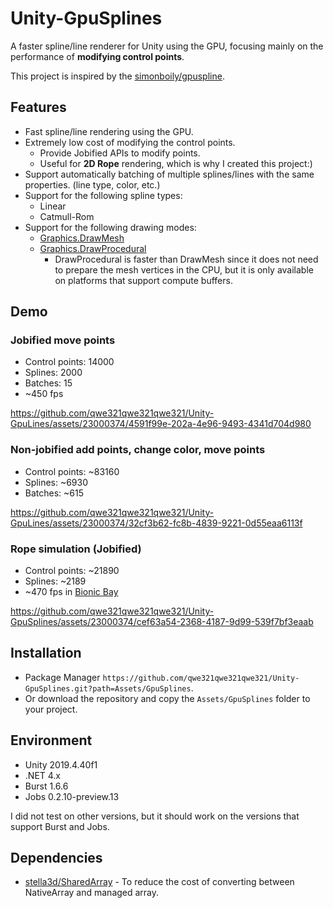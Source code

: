 # Unity-GpuSplines
A faster spline/line renderer for Unity using the GPU, focusing mainly on the performance of **modifying control points**.

This project is inspired by the [simonboily/gpuspline](https://github.com/simonboily/gpuspline).

## Features
- Fast spline/line rendering using the GPU.
- Extremely low cost of modifying the control points.
    * Provide Jobified APIs to modify points.
    * Useful for **2D Rope** rendering, which is why I created this project:)
- Support automatically batching of multiple splines/lines with the same properties. (line type, color, etc.)
- Support for the following spline types:
    - Linear
    - Catmull-Rom
- Support for the following drawing modes:
    - [Graphics.DrawMesh](https://docs.unity3d.com/ScriptReference/Graphics.DrawMesh.html)
    - [Graphics.DrawProcedural](https://docs.unity3d.com/ScriptReference/Graphics.DrawProcedural.html)
        * DrawProcedural is faster than DrawMesh since it does not need to prepare the mesh vertices in the CPU, but it is only available on platforms that support compute buffers.

## Demo
### Jobified move points
* Control points: 14000
* Splines: 2000
* Batches: 15
* ~450 fps

https://github.com/qwe321qwe321qwe321/Unity-GpuLines/assets/23000374/4591f99e-202a-4e96-9493-4341d704d980

### Non-jobified add points, change color, move points
* Control points: ~83160
* Splines: ~6930
* Batches: ~615

https://github.com/qwe321qwe321qwe321/Unity-GpuLines/assets/23000374/32cf3b62-fc8b-4839-9221-0d55eaa6113f

### Rope simulation (Jobified)
* Control points: ~21890
* Splines: ~2189
* ~470 fps in [Bionic Bay](https://store.steampowered.com/app/1928690/Bionic_Bay/?utm_source=github&utm_campaign=reveal&utm_medium=gpusplines)

https://github.com/qwe321qwe321qwe321/Unity-GpuSplines/assets/23000374/cef63a54-2368-4187-9d99-539f7bf3eaab

## Installation
- Package Manager `https://github.com/qwe321qwe321qwe321/Unity-GpuSplines.git?path=Assets/GpuSplines`.
- Or download the repository and copy the `Assets/GpuSplines` folder to your project.

## Environment
- Unity 2019.4.40f1
- .NET 4.x
- Burst 1.6.6
- Jobs 0.2.10-preview.13

I did not test on other versions, but it should work on the versions that support Burst and Jobs.

## Dependencies
- [stella3d/SharedArray](https://github.com/stella3d/SharedArray) - To reduce the cost of converting between NativeArray and managed array.
